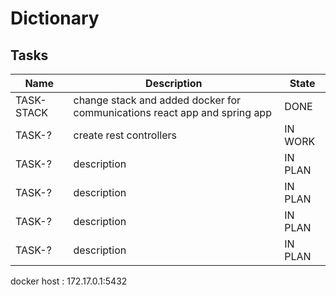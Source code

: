 # Dictionary
 


## Tasks

| Name | Description | State |
| ------ | ------ | ------ |
| TASK-STACK | change stack and added docker for communications react app and spring app | DONE |
| TASK-? | create rest controllers | IN WORK |
| TASK-? | description | IN PLAN |
| TASK-? | description | IN PLAN |
| TASK-? | description | IN PLAN |
| TASK-? | description | IN PLAN |

docker host : 172.17.0.1:5432
